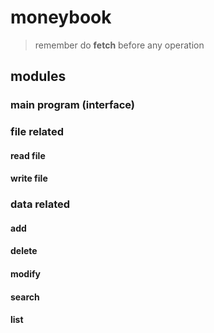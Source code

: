 # moneybook
> remember do **fetch** before any operation 
## modules
### main program (interface)
### file related
#### read file
#### write file
### data related
#### add
#### delete
#### modify
#### search
#### list

